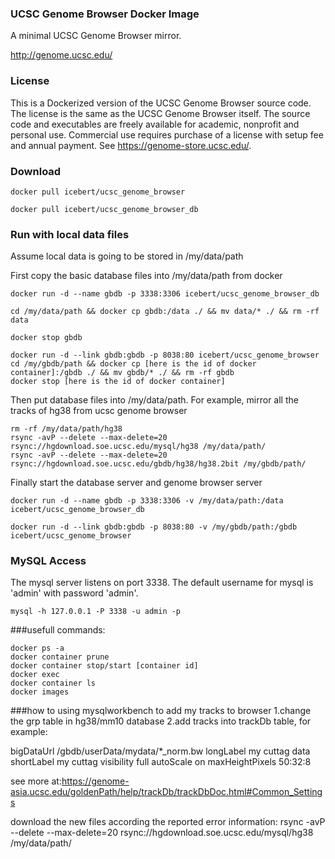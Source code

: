 ### UCSC Genome Browser Docker Image

A minimal UCSC Genome Browser mirror.

http://genome.ucsc.edu/

### License
This is a Dockerized version of the UCSC Genome Browser source code. The license is the same as the UCSC Genome Browser itself. The source code and executables are freely available for academic, nonprofit and personal use. Commercial use requires purchase of a license with setup fee and annual payment. See https://genome-store.ucsc.edu/.

### Download
```shell
docker pull icebert/ucsc_genome_browser

docker pull icebert/ucsc_genome_browser_db
```

### Run with local data files
Assume local data is going to be stored in /my/data/path

First copy the basic database files into /my/data/path from docker

```shell
docker run -d --name gbdb -p 3338:3306 icebert/ucsc_genome_browser_db

cd /my/data/path && docker cp gbdb:/data ./ && mv data/* ./ && rm -rf data

docker stop gbdb

docker run -d --link gbdb:gbdb -p 8038:80 icebert/ucsc_genome_browser
cd /my/gbdb/path && docker cp [here is the id of docker container]:/gbdb ./ && mv gbdb/* ./ && rm -rf gbdb
docker stop [here is the id of docker container]
```

Then put database files into /my/data/path. For example, mirror all the tracks of hg38 from ucsc genome browser

```shell
rm -rf /my/data/path/hg38
rsync -avP --delete --max-delete=20 rsync://hgdownload.soe.ucsc.edu/mysql/hg38 /my/data/path/
rsync -avP --delete --max-delete=20 rsync://hgdownload.soe.ucsc.edu/gbdb/hg38/hg38.2bit /my/gbdb/path/

```

Finally start the database server and genome browser server

```shell
docker run -d --name gbdb -p 3338:3306 -v /my/data/path:/data icebert/ucsc_genome_browser_db

docker run -d --link gbdb:gbdb -p 8038:80 -v /my/gbdb/path:/gbdb icebert/ucsc_genome_browser
```

### MySQL Access
The mysql server listens on port 3338. The default username for mysql is 'admin' with password 'admin'.

```shell
mysql -h 127.0.0.1 -P 3338 -u admin -p
```


###usefull commands:
```shell
docker ps -a 
docker container prune 
docker container stop/start [container id]
docker exec
docker container ls
docker images
```

###how to using mysqlworkbench to add my tracks to browser
1.change the grp table in hg38/mm10 database
2.add tracks into trackDb table, for example:

bigDataUrl /gbdb/userData/mydata/*_norm.bw
longLabel my cuttag data
shortLabel my cuttag
visibility full
autoScale on
maxHeightPixels 50:32:8

see more at:https://genome-asia.ucsc.edu/goldenPath/help/trackDb/trackDbDoc.html#Common_Settings

download the new files according the reported error information:
rsync -avP --delete --max-delete=20 rsync://hgdownload.soe.ucsc.edu/mysql/hg38 /my/data/path/



